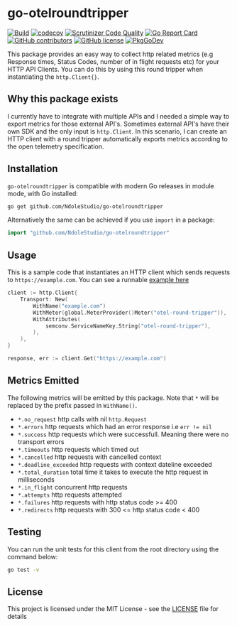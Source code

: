 # go-otelroundtripper

[![Build](https://github.com/NdoleStudio/go-otelroundtripper/actions/workflows/main.yml/badge.svg)](https://github.com/NdoleStudio/go-otelroundtripper/actions/workflows/main.yml)
[![codecov](https://codecov.io/gh/NdoleStudio/go-otelroundtripper/branch/main/graph/badge.svg)](https://codecov.io/gh/NdoleStudio/go-otelroundtripper)
[![Scrutinizer Code Quality](https://scrutinizer-ci.com/g/NdoleStudio/go-otelroundtripper/badges/quality-score.png?b=main)](https://scrutinizer-ci.com/g/NdoleStudio/go-otelroundtripper/?branch=main)
[![Go Report Card](https://goreportcard.com/badge/github.com/NdoleStudio/go-otelroundtripper)](https://goreportcard.com/report/github.com/NdoleStudio/go-otelroundtripper)
[![GitHub contributors](https://img.shields.io/github/contributors/NdoleStudio/go-otelroundtripper)](https://github.com/NdoleStudio/go-otelroundtripper/graphs/contributors)
[![GitHub license](https://img.shields.io/github/license/NdoleStudio/go-otelroundtripper?color=brightgreen)](https://github.com/NdoleStudio/go-otelroundtripper/blob/master/LICENSE)
[![PkgGoDev](https://pkg.go.dev/badge/github.com/NdoleStudio/go-otelroundtripper)](https://pkg.go.dev/github.com/NdoleStudio/go-otelroundtripper)


This package provides an easy way to collect http related metrics
(e.g Response times, Status Codes, number of in flight requests etc) for your HTTP API Clients.
You can do this by using this round tripper when instantiating the `http.Client{}`.

## Why this package exists

I currently have to integrate with multiple APIs and I needed a simple way to export metrics for those external
API's. Sometimes external API's have their own SDK and the only input is `http.Client`. In this scenario, I can create
an HTTP client with a round tripper automatically exports metrics according to the open telemetry specification.

## Installation

`go-otelroundtripper` is compatible with modern Go releases in module mode, with Go installed:

```bash
go get github.com/NdoleStudio/go-otelroundtripper
```

Alternatively the same can be achieved if you use `import` in a package:

```go
import "github.com/NdoleStudio/go-otelroundtripper"
```

## Usage

This is a sample code that instantiates an HTTP client which sends requests to `https://example.com`.
You can see a runnable [example here](./example_test.go)

```go
client := http.Client{
    Transport: New(
        WithName("example.com")
        WithMeter(global.MeterProvider()Meter("otel-round-tripper")),
        WithAttributes(
            semconv.ServiceNameKey.String("otel-round-tripper"),
        ),
    ),
}

response, err := client.Get("https://example.com")
```

## Metrics Emitted

The following metrics will be emitted by this package. Note that `*` will be replaced by the prefix passed in `WithName()`.

- `*.no_request` http calls with nil `http.Request`
- `*.errors` http requests which had an error response i.e `err != nil`
- `*.success` http requests which were successfull. Meaning there were no transport errors
- `*.timeouts` http requests which timed out
- `*.cancelled` http requests with cancelled context
- `*.deadline_exceeded` http requests with context dateline exceeded
- `*.total_duration` total time it takes to execute the http request in milliseconds
- `*.in_flight` concurrent http requests
- `*.attempts` http requests attempted
- `*.failures` http requests with  http status code >= 400
- `*.redirects`  http requests with  300 <= http status code < 400

## Testing

You can run the unit tests for this client from the root directory using the command below:

```bash
go test -v
```

## License

This project is licensed under the MIT License - see the [LICENSE](LICENSE) file for details
